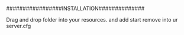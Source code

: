 #################INSTALLATION##############

  Drag and drop folder into your resources. and add start remove into ur server.cfg